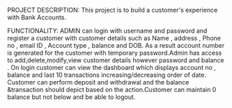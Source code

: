 PROJECT DESCRIPTION:
This project is to build a customer's experience with Bank Accounts.

FUNCTIONALITY:
ADMIN can login with username and password and register a customer with customer details such as Name , address , Phone no , email ID , Account type , balance and DOB.
As a result account number is generated for the customer with temporary password.Admin has access to add,delete,modify,view customer details however password and balance .
On login customer can view the dashboard which displays account no , balance and last 10 transactions increasing/decreasing order of date.
Customer can perform deposit and withdrawal and the balance &transaction should depict based on the action.Customer can maintain 0 balance but not below and be able to logout.

